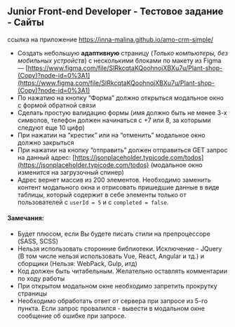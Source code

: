 ## Junior Front-end Developer - Тестовое задание - Сайты

ссылка на приложение https://inna-malina.github.io/amo-crm-simple/

* Создать небольшую **адаптивную** страницу (*Только компьютеры, без мобильных устройств*) с несколькими блоками по макету из Figma — [https://www.figma.com/file/SIRkcqtaKQoohnojXBXu7u/Plant-shop-(Copy)?node-id=0%3A1](https://www.figma.com/file/SIRkcqtaKQoohnojXBXu7u/Plant-shop-(Copy)?node-id=0%3A1)
* По нажатию на кнопку “Форма” должно открыться модальное окно с формой обратной связи
* Сделать простую валидацию формы (имя должно быть не менее 3-х символов, телефон должен начинаться с +7 или 8, за которыми следуют еще 10 цифр)
* При нажатии на “крестик” или на “отменить” модальное окно должно закрыться
* При нажатии на кнопку “отправить” должен отправиться GET запрос на данный адрес: [https://jsonplaceholder.typicode.com/todos](https://jsonplaceholder.typicode.com/todos) (модальное окно изменится на загрузочный спинер)
* Адрес вернет массив из 200 элементов. Необходимо заменить контент модального окна и отрисовать пришедшие данные в виде таблицы, который содержит в себе элементы только от пользователей с `userId = 5` и с `completed = false`.

#### Замечания:

* Будет плюсом, если Вы будете писать стили на препроцессоре (SASS, SCSS)
* Нельзя использовать сторонние библиотеки. Исключение - JQuery (В том числе нельзя использовать Vue, React, Angular и тд.) и сборщики (Нельзя: WebPack, Gulp, итд)
* Код должен быть читабельным. Желательно оставлять комментарии по ходу работы
* При открытом модальном окне необходимо запретить прокрутку страницы
* Необходимо обработать ответ от сервера при запросе из 5-го пункта. Если запрос провалился - вывести в модальном окне сообщение об ошибке при запросе.
